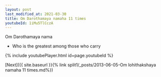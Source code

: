 ```yaml
---
layout: post
last_modified_at: 2021-03-30
title: Om Darothamaya namaha 11 times
youtubeId: 1iMu5TlCczA
---
```

 
 
Om Darothamaya nama 
 
 -  Who is the greatest among those who carry 
 
  
 
  
 
 
 
 
 
 


{% include youtubePlayer.html id=page.youtubeId %}
 
[Next]({{ site.baseurl }}{% link  split1/_posts/2013-06-05-Om lohithakshaya namaha 11 times.md%})
 
